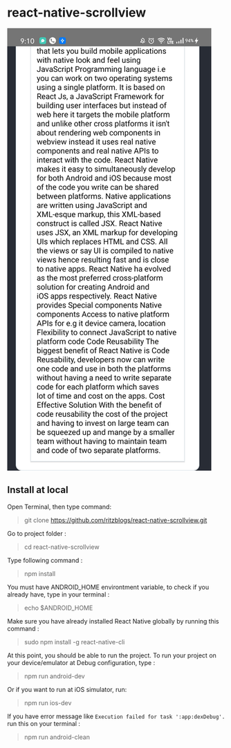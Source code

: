 # react-native-scrollview

![demo](https://github.com/ritzblogs/react-native-scrollview/blob/master/scrollview.jpg)  

## Install at local
Open Terminal, then type command:  
> git clone  https://github.com/ritzblogs/react-native-scrollview.git

Go to project folder :
> cd react-native-scrollview

Type following command :  
> npm install  

You must have ANDROID_HOME environtment variable, to check if you already have, type in your terminal :  
> echo $ANDROID_HOME  

Make sure you have already installed React Native globally by running this command :  
> sudo npm install -g react-native-cli

At this point, you should be able to run the project.
To run your project on your device/emulator at Debug configuration, type :
> npm run android-dev  

Or if you want to run at iOS simulator, run:  
> npm run ios-dev
 
If you have error message like `Execution failed for task ':app:dexDebug'.` run this on your terminal :  
> npm run android-clean


